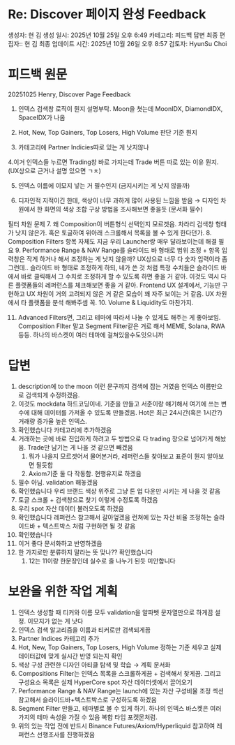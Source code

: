 # Re: Discover 페이지 완성 Feedback

생성자: 현 김
생성 일시: 2025년 10월 25일 오후 6:49
카테고리: 피드백 답변
최종 편집자:: 현 김
최종 업데이트 시간: 2025년 10월 26일 오후 8:57
검토자: HyunSu Choi

# 피드백 원문

20251025 Henry, Discover Page Feedback
1. 인덱스 검색창 로직이 뭔지 설명부탁. Moon을 쳣는데 MoonIDX, DiamondIDX, SpaceIDX가 나옴

2. Hot, New, Top Gainers, Top Losers, High Volume 판단 기준 뭔지

3. 카테고리에 Partner Indicies따로 있는 게 낫지않나

4.이거 인덱스들 누르면 Trading창 바로 가지는데 Trade 버튼 따로 있는 이유 뭔지. (UX상으로 근거나 설명 있으면 ㄱㅊ)

5. 인덱스 이름에 이모지 넣는 거 필수인지 (금지시키는 게 낫지 않을까)

6. 디자인적 지적이긴 한데, 색상이 너무 과하게 많이 사용된 느낌을 받음 → 디자인 차원에서 한 화면의 색상 조합 구상 방법을 조사해보면 좋을듯 (문서화 필수)

필터 차원 문제
7. 왜 Composition이 버튼형식 선택인지 모르겟음. 차라리 검색창 형태가 낫지 않은가. 혹은 토글하여 위아래 스크롤해서 목록을 볼 수 있게 한다던가.
8. Composition Filters 항목 자체도 지금 우리 Launcher랑 매우 달라보이는데 해결 필요
9. Performance Range & NAV Range를 슬라이드 바 형태로 범위 조정 + 항목 입력창은 작게 하거나 해서 조정하는 게 낫지 않을까? UX상으로 너무 다 숫자 입력이라 좀 그런데.. 슬라이드 바 형태로 조정하게 하되, 네가 쓴 것 처럼 특정 수치들은 슬라이드 바에서 바로 클릭해서 그 수치로 조정하게 할 수 있도록 하면 좋을 거 같아. 이것도 역시 다른 플랫폼들의 레퍼런스를 체크해보면 좋을 거 같아. Frontend UX 설계에서, 기능만 구현하고 UX 차원이 거의 고려되지 않은 거 같은 모습이 꽤 자주 보이는 거 같음. UX 차원에서 타 플랫폼을 분석 해봐주셈 꼭.
10. Volume & Liquidity도 마찬가지.

11. Advanced Filters면, 그리고 테마에 따라서 나눌 수 있게도 해주는 게 좋아보임. Composition FIlter 말고 Segment Filter같은 거로 해서 MEME, Solana, RWA 등등. 하나의 바스켓이 여러 테마에 걸쳐있을수도잇으니까

# 답변

1. description에 to the moon 이런 문구까지 검색에 잡는 거였음 인덱스 이름만으로 검색되게 수정하겠음.
2. 이것도 mockdata 하드코딩이네. 기준을 만들고 서준이랑 얘기해서 여기에 쓰는 변수에 대해 데이터를 가져올 수 있도록 만들겠음. 
Hot은 최근 24시간(혹은 1시간?) 거래량 증가율 높은 인덱스. 
3. 확인했습니다 카테고리에 추가하겠음
4. 거래하는 곳에 바로 진입하게 하려고 두 방법으로 다 trading 창으로 넘어가게 해놨음. Trade만 남기는 게 나을 것 같으면 빼겠음
    1. 뭐가 나을지 모르겟어서 물어본거라, 레퍼런스들 찾아보고 표준이 뭔지 알아보면 될듯함
    2. Axiom기준 둘 다 작동함. 현행유지로 하겠음
5. 필수 아님. validation 해놓겠음
6. 확인했습니다 우리 브랜드 색상 위주로 그냥 톤 업 다운만 시키는 게 나을 것 같음
7. 토글 스크롤 + 검색창으로 찾기 이렇게 수정토록 하겠음
8. 우리 spot 자산 데이터 불러오도록 하겠음
9. 확인했습니다 레퍼런스 참고해서 갈아엎겠음 런쳐에 있는 자산 비율 조정하는 슬라이드바 + 텍스트박스 처럼 구현하면 될 것 같음
10. 확인했습니다
11. 이거 좋다 문서화하고 반영하겠음
12. 한 가지로만 분류하지 말라는 뜻 맞나?? 확인했습니다 
    1. 12는 11이랑 한문장인데 실수로 줄 나누기 된듯 미안합니다

# 보완을 위한 작업 계획

1. 인덱스 생성할 때 티커와 이름 모두 validation을 알파벳 문자열만으로 하게끔 설정. 이모지가 없는 게 낫다
2. 인덱스 검색 알고리즘을 이름과 티커로만 검색되게끔
3. Partner Indices 카테고리 추가
4. Hot, New, Top Gainers, Top Losers, High Volume 정하는 기준 세우고 실제 데이터값에 맞게 실시간 반영 되는지 확인
5. 색상 구성 관련한 디자인 아티클 탐색 및 학습 → 계획 문서화
6. Compositions Filter는 인덱스 목록을 스크롤하게끔 + 검색해서 찾게끔. 그리고 구성요소 목록은 실제 HyperCore spot 자산 데이터셋에서 끌어오기
7. Performance Range & NAV Range는 launch에 있는 자산 구성비율 조정 섹션 참고해서 슬라이드바+텍스트박스로 구성하도록 하겠음
8. Segment Filter 만들고, 테마별로 볼 수 있게 하기. 하나의 인덱스 바스켓은 여러 가지의 테마 속성을 가질 수 있음 복합 타입 포켓몬처럼.
9. 위의 있는 작업 전에 반드시 Binance Futures/Axiom/Hyperliquid 참고하여 레퍼런스 선행조사를 진행하겠음